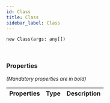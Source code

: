 ```yaml
---
id: Class
title: Class
sidebar_label: Class
---
```


```tsx
new Class(args: any[])
```
<br/>



### Properties

<font size="2"><i>(Mandatory properties are in bold)</i></font>

| Properties | Type | Description |
| --------- | ---- | ----------- |
